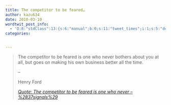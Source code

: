 ```yaml
---
title: The competitor to be feared…
author: kazu634
date: 2010-03-10
wordtwit_post_info:
  - 'O:8:"stdClass":13:{s:6:"manual";b:0;s:11:"tweet_times";i:1;s:5:"delay";i:0;s:7:"enabled";i:1;s:10:"separation";s:2:"60";s:7:"version";s:3:"3.7";s:14:"tweet_template";b:0;s:6:"status";i:2;s:6:"result";a:0:{}s:13:"tweet_counter";i:2;s:13:"tweet_log_ids";a:1:{i:0;i:5157;}s:9:"hash_tags";a:0:{}s:8:"accounts";a:1:{i:0;s:7:"kazu634";}}'
categories:


---
```

<div class="section">
<blockquote title="Quote" cite="http://37signals.com/svn/posts/2198-the-competitor-to-be-feared-is-one-who-never">
<p>
      The competitor to be feared is one who never bothers about you at all, but goes on making his own business better all the time.
</p>
    
<p>
      &#8211;
</p>
    
<p>
      Henry Ford
</p>
    
<p>
<cite><a href="http://37signals.com/svn/posts/2198-the-competitor-to-be-feared-is-one-who-never" onclick="__gaTracker('send', 'event', 'outbound-article', 'http://37signals.com/svn/posts/2198-the-competitor-to-be-feared-is-one-who-never', 'Quote: The competitor to be feared is one who never &#8211; %2837signals%29');" target="_blank">Quote: The competitor to be feared is one who never &#8211; %2837signals%29</a></cite>
</p>
</blockquote>
</div>
